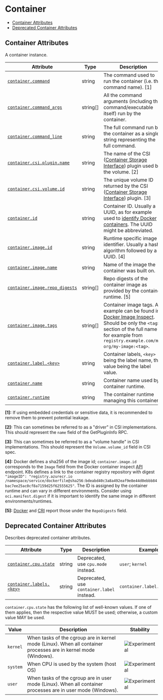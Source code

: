 <!--- Hugo front matter used to generate the website version of this page:
--->

<!-- NOTE: THIS FILE IS AUTOGENERATED. DO NOT EDIT BY HAND. -->
<!-- see templates/registry/markdown/attribute_namespace.md.j2 -->

# Container

- [Container Attributes](#container-attributes)
- [Deprecated Container Attributes](#deprecated-container-attributes)

## Container Attributes

A container instance.

| Attribute                                                                                                    | Type     | Description                                                                                                                                                                                                                                                             | Examples                                                                                                                                                                                                    | Stability                                                        |
| ------------------------------------------------------------------------------------------------------------ | -------- | ----------------------------------------------------------------------------------------------------------------------------------------------------------------------------------------------------------------------------------------------------------------------- | ----------------------------------------------------------------------------------------------------------------------------------------------------------------------------------------------------------- | ---------------------------------------------------------------- |
| <a id="container-command" href="#container-command">`container.command`</a>                                  | string   | The command used to run the container (i.e. the command name). [1]                                                                                                                                                                                                      | `otelcontribcol`                                                                                                                                                                                            | ![Experimental](https://img.shields.io/badge/-experimental-blue) |
| <a id="container-command-args" href="#container-command-args">`container.command_args`</a>                   | string[] | All the command arguments (including the command/executable itself) run by the container.                                                                                                                                                                               | `["otelcontribcol", "--config", "config.yaml"]`                                                                                                                                                             | ![Experimental](https://img.shields.io/badge/-experimental-blue) |
| <a id="container-command-line" href="#container-command-line">`container.command_line`</a>                   | string   | The full command run by the container as a single string representing the full command.                                                                                                                                                                                 | `otelcontribcol --config config.yaml`                                                                                                                                                                       | ![Experimental](https://img.shields.io/badge/-experimental-blue) |
| <a id="container-csi-plugin-name" href="#container-csi-plugin-name">`container.csi.plugin.name`</a>          | string   | The name of the CSI ([Container Storage Interface](https://github.com/container-storage-interface/spec)) plugin used by the volume. [2]                                                                                                                                 | `pd.csi.storage.gke.io`                                                                                                                                                                                     | ![Experimental](https://img.shields.io/badge/-experimental-blue) |
| <a id="container-csi-volume-id" href="#container-csi-volume-id">`container.csi.volume.id`</a>                | string   | The unique volume ID returned by the CSI ([Container Storage Interface](https://github.com/container-storage-interface/spec)) plugin. [3]                                                                                                                               | `projects/my-gcp-project/zones/my-gcp-zone/disks/my-gcp-disk`                                                                                                                                               | ![Experimental](https://img.shields.io/badge/-experimental-blue) |
| <a id="container-id" href="#container-id">`container.id`</a>                                                 | string   | Container ID. Usually a UUID, as for example used to [identify Docker containers](https://docs.docker.com/engine/containers/run/#container-identification). The UUID might be abbreviated.                                                                              | `a3bf90e006b2`                                                                                                                                                                                              | ![Experimental](https://img.shields.io/badge/-experimental-blue) |
| <a id="container-image-id" href="#container-image-id">`container.image.id`</a>                               | string   | Runtime specific image identifier. Usually a hash algorithm followed by a UUID. [4]                                                                                                                                                                                     | `sha256:19c92d0a00d1b66d897bceaa7319bee0dd38a10a851c60bcec9474aa3f01e50f`                                                                                                                                   | ![Experimental](https://img.shields.io/badge/-experimental-blue) |
| <a id="container-image-name" href="#container-image-name">`container.image.name`</a>                         | string   | Name of the image the container was built on.                                                                                                                                                                                                                           | `gcr.io/opentelemetry/operator`                                                                                                                                                                             | ![Experimental](https://img.shields.io/badge/-experimental-blue) |
| <a id="container-image-repo-digests" href="#container-image-repo-digests">`container.image.repo_digests`</a> | string[] | Repo digests of the container image as provided by the container runtime. [5]                                                                                                                                                                                           | `["example@sha256:afcc7f1ac1b49db317a7196c902e61c6c3c4607d63599ee1a82d702d249a0ccb", "internal.registry.example.com:5000/example@sha256:b69959407d21e8a062e0416bf13405bb2b71ed7a84dde4158ebafacfa06f5578"]` | ![Experimental](https://img.shields.io/badge/-experimental-blue) |
| <a id="container-image-tags" href="#container-image-tags">`container.image.tags`</a>                         | string[] | Container image tags. An example can be found in [Docker Image Inspect](https://docs.docker.com/engine/api/v1.43/#tag/Image/operation/ImageInspect). Should be only the `<tag>` section of the full name for example from `registry.example.com/my-org/my-image:<tag>`. | `["v1.27.1", "3.5.7-0"]`                                                                                                                                                                                    | ![Experimental](https://img.shields.io/badge/-experimental-blue) |
| <a id="container-label" href="#container-label">`container.label.<key>`</a>                                  | string   | Container labels, `<key>` being the label name, the value being the label value.                                                                                                                                                                                        | `container.label.app=nginx`                                                                                                                                                                                 | ![Experimental](https://img.shields.io/badge/-experimental-blue) |
| <a id="container-name" href="#container-name">`container.name`</a>                                           | string   | Container name used by container runtime.                                                                                                                                                                                                                               | `opentelemetry-autoconf`                                                                                                                                                                                    | ![Experimental](https://img.shields.io/badge/-experimental-blue) |
| <a id="container-runtime" href="#container-runtime">`container.runtime`</a>                                  | string   | The container runtime managing this container.                                                                                                                                                                                                                          | `docker`; `containerd`; `rkt`                                                                                                                                                                               | ![Experimental](https://img.shields.io/badge/-experimental-blue) |

**[1]:** If using embedded credentials or sensitive data, it is recommended to remove them to prevent potential leakage.

**[2]:** This can sometimes be referred to as a "driver" in CSI implementations. This should represent the `name` field of the GetPluginInfo RPC.

**[3]:** This can sometimes be referred to as a "volume handle" in CSI implementations. This should represent the `Volume.volume_id` field in CSI spec.

**[4]:** Docker defines a sha256 of the image id; `container.image.id` corresponds to the `Image` field from the Docker container inspect [API](https://docs.docker.com/engine/api/v1.43/#tag/Container/operation/ContainerInspect) endpoint.
K8s defines a link to the container registry repository with digest `"imageID": "registry.azurecr.io /namespace/service/dockerfile@sha256:bdeabd40c3a8a492eaf9e8e44d0ebbb84bac7ee25ac0cf8a7159d25f62555625"`.
The ID is assigned by the container runtime and can vary in different environments. Consider using `oci.manifest.digest` if it is important to identify the same image in different environments/runtimes.

**[5]:** [Docker](https://docs.docker.com/engine/api/v1.43/#tag/Image/operation/ImageInspect) and [CRI](https://github.com/kubernetes/cri-api/blob/c75ef5b473bbe2d0a4fc92f82235efd665ea8e9f/pkg/apis/runtime/v1/api.proto#L1237-L1238) report those under the `RepoDigests` field.

## Deprecated Container Attributes

Describes deprecated container attributes.

| Attribute                                                                         | Type   | Description                                | Examples                    | Stability                                                                                     |
| --------------------------------------------------------------------------------- | ------ | ------------------------------------------ | --------------------------- | --------------------------------------------------------------------------------------------- |
| <a id="container-cpu-state" href="#container-cpu-state">`container.cpu.state`</a> | string | Deprecated, use `cpu.mode` instead.        | `user`; `kernel`            | ![Deprecated](https://img.shields.io/badge/-deprecated-red)<br>Replaced by `cpu.mode`         |
| <a id="container-labels" href="#container-labels">`container.labels.<key>`</a>    | string | Deprecated, use `container.label` instead. | `container.label.app=nginx` | ![Deprecated](https://img.shields.io/badge/-deprecated-red)<br>Replaced by `container.label`. |

`container.cpu.state` has the following list of well-known values. If one of them applies, then the respective value MUST be used; otherwise, a custom value MAY be used.

| Value    | Description                                                                                                     | Stability                                                        |
| -------- | --------------------------------------------------------------------------------------------------------------- | ---------------------------------------------------------------- |
| `kernel` | When tasks of the cgroup are in kernel mode (Linux). When all container processes are in kernel mode (Windows). | ![Experimental](https://img.shields.io/badge/-experimental-blue) |
| `system` | When CPU is used by the system (host OS)                                                                        | ![Experimental](https://img.shields.io/badge/-experimental-blue) |
| `user`   | When tasks of the cgroup are in user mode (Linux). When all container processes are in user mode (Windows).     | ![Experimental](https://img.shields.io/badge/-experimental-blue) |
